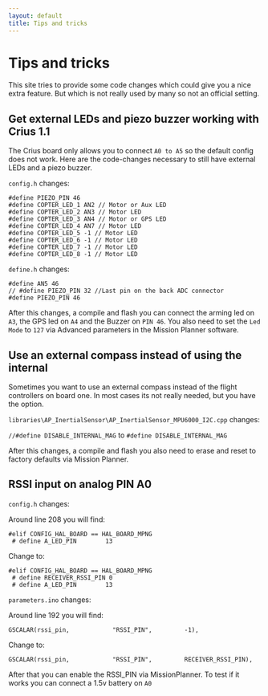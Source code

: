```yaml
---
layout: default
title: Tips and tricks
---
```


# Tips and tricks

This site tries to provide some code changes which could give you a nice extra feature.
But which is not really used by many so not an official setting.

## Get external LEDs and piezo buzzer working with Crius 1.1

The Crius board only allows you to connect ```A0 to A5``` so the default config does not work.
Here are the code-changes necessary to still have external LEDs and a piezo buzzer.

```config.h``` changes:

    #define PIEZO_PIN 46
    #define COPTER_LED_1 AN2 // Motor or Aux LED
    #define COPTER_LED_2 AN3 // Motor LED
    #define COPTER_LED_3 AN4 // Motor or GPS LED
    #define COPTER_LED_4 AN7 // Motor LED
    #define COPTER_LED_5 -1 // Motor LED
    #define COPTER_LED_6 -1 // Motor LED
    #define COPTER_LED_7 -1 // Motor LED
    #define COPTER_LED_8 -1 // Motor LED

```define.h``` changes:

    #define AN5 46
    // #define PIEZO_PIN 32 //Last pin on the back ADC connector
    #define PIEZO_PIN 46

After this changes, a compile and flash you can connect the arming led on ```A3```, the GPS led on ```A4``` and the Buzzer on ```PIN 46```.
You also need to set the ```Led Mode``` to ```127``` via Advanced parameters in the Mission Planner software.

## Use an external compass instead of using the internal

Sometimes you want to use an external compass instead of the flight controllers on board one.
In most cases its not really needed, but you have the option.

```libraries\AP_InertialSensor\AP_InertialSensor_MPU6000_I2C.cpp``` changes:

```//#define DISABLE_INTERNAL_MAG``` to ```#define DISABLE_INTERNAL_MAG```

After this changes, a compile and flash you also need to erase and reset to factory defaults via Mission Planner.

## RSSI input on analog PIN A0

```config.h``` changes:

Around line 208 you will find:

    #elif CONFIG_HAL_BOARD == HAL_BOARD_MPNG
     # define A_LED_PIN        13
     
Change to:

    #elif CONFIG_HAL_BOARD == HAL_BOARD_MPNG
     # define RECEIVER_RSSI_PIN 0
     # define A_LED_PIN        13

```parameters.ino``` changes:

Around line 192 you will find:
    
    GSCALAR(rssi_pin,            "RSSI_PIN",         -1),


Change to:

    GSCALAR(rssi_pin,            "RSSI_PIN",         RECEIVER_RSSI_PIN),
    

After that you can enable the RSSI_PIN via MissionPlanner.
To test if it works you can connect a 1.5v battery on ```A0```
    
